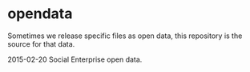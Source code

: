 # opendata
Sometimes we release specific files as open data, this repository is the source for that data. 

2015-02-20
Social Enterprise open data.
